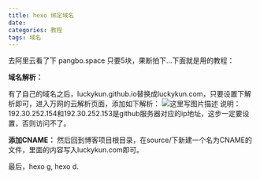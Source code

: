 ```yaml
---
title: hexo 绑定域名
date: 
categories: 教程
tags: 域名
---
```

去阿里云看了下 pangbo.space 只要5块，果断拍下...下面就是用的教程：
<!-- more -->
**域名解析：**

有了自己的域名之后，luckykun.github.io替换成luckykun.com，只要设置下解析即可，进入万网的云解析页面，添加如下解析：
![这里写图片描述](http://7xtawy.com1.z0.glb.clouddn.com/domain22.png?_=0.8093272649489154)
说明：192.30.252.154和192.30.252.153是github服务器对应的ip地址，这步一定要设置，否则访问不了。


**添加CNAME：**
然后回到博客项目根目录，在source/下新建一个名为CNAME的文件，里面的内容写入luckykun.com即可。

最后，hexo g, hexo d.
